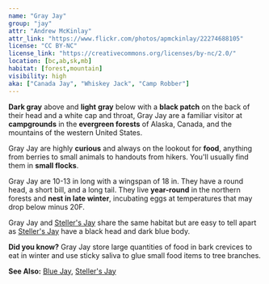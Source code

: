```yaml
---
name: "Gray Jay"
group: "jay"
attr: "Andrew McKinlay"
attr_link: "https://www.flickr.com/photos/apmckinlay/22274688105"
license: "CC BY-NC"
license_link: "https://creativecommons.org/licenses/by-nc/2.0/"
location: [bc,ab,sk,mb]
habitat: [forest,mountain]
visibility: high
aka: ["Canada Jay", "Whiskey Jack", "Camp Robber"]
---
```

**Dark gray** above and **light** **gray** below with a **black patch** on the back of their head and a white cap and throat, Gray Jay are a familiar visitor at **campgrounds** in the **evergreen forests** of Alaska, Canada, and the mountains of the western United States.

Gray Jay are highly **curious** and always on the lookout for **food**, anything from berries to small animals to handouts from hikers. You'll usually find them in **small flocks**.

Gray Jay are 10-13 in long with a wingspan of 18 in. They have a round head, a short bill, and a long tail. They live **year-round** in the northern forests and **nest in late winter**, incubating eggs at temperatures that may drop below minus 20F.

Gray Jay and [Steller's Jay](/birds/steljay/) share the same habitat but are easy to tell apart as [Steller's Jay](/birds/steljay/) have a black head and dark blue body.

**Did you know?** Gray Jay store large quantities of food in bark crevices to eat in winter and use sticky saliva to glue small food items to tree branches.

<!-- generated, do not edit -->
**See Also:**
[Blue Jay](/birds/blujay/),
[Steller's Jay](/birds/steljay/)
